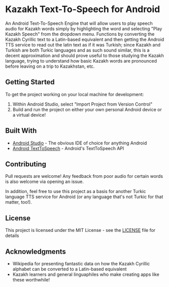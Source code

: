# Kazakh Text-To-Speech for Android 

An Android Text-To-Speech Engine that will allow users to play speech audio for Kazakh words simply by highlighting the word
and selecting "Play Kazakh Speech" from the dropdown menu. Functions by converting the Kazakh Cyrillic text to a Latin-based equivalent
and then getting the Android TTS service to read out the latin text as if it was Turkish; since Kazakh and Turkish are both Turkic languages
and as such sound similar, this is a decent approximation and should prove useful to those studying the Kazakh language, trying to understand
how basic Kazakh words are pronounced before leaving on a trip to Kazakhstan, etc. 

## Getting Started 

To get the project working on your local machine for development:
1. Within Android Studio, select "Import Project from Version Control"
2. Build and run the project on either your own personal Android device or a virtual device!

## Built With

* [Android Studio](https://developer.android.com/studio/) - The obvious IDE of choice for anything Android
* [Android TextToSpeech](https://developer.android.com/reference/android/speech/tts/TextToSpeech) - Android's TextToSpeech API

## Contributing

Pull requests are welcome! Any feedback from poor audio for certain words is also welcome via 
opening an issue.

In addition, feel free to use this project as a basis for another Turkic language TTS
service for Android (or any language that's not Turkic for that matter, too!).

## License
This project is licensed under the MIT License - see the [LICENSE](LICENSE) file for details

## Acknowledgments

* Wikipedia for presenting fantastic data on how the Kazakh Cyrillic alphabet can be converted to a Latin-based equivalent
* Kazakh learners and general linguaphiles who make creating apps like these worthwhile!
